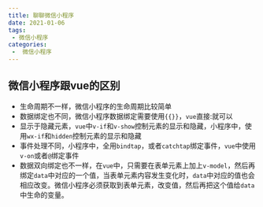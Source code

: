 ```yaml
---
title: 聊聊微信小程序
date: 2021-01-06
tags:
 - 微信小程序
categories:
 -  微信小程序
---
```

## 微信小程序跟vue的区别
- 生命周期不一样，微信小程序的生命周期比较简单
- 数据绑定也不同，微信小程序数据绑定需要使用`{{}}`，`vue`直接:就可以
- 显示于隐藏元素，`vue`中`v-if`和`v-show`控制元素的显示和隐藏，小程序中，使用`wx-if`和`hidden`控制元素的显示和隐藏
- 事件处理不同，小程序中，全用`bindtap`，或者`catchtap`绑定事件，`vue`中使用`v-on`或者`@`绑定事件
- 数据双向绑定也不一样，在`vue`中，只需要在表单元素上加上`v-model`，然后再绑定`data`中对应的一个值，当表单元素内容发生变化时，`data`中对应的值也会相应改变。微信小程序必须获取到表单元素，改变值，然后再把这个值给`data`中生命的变量。